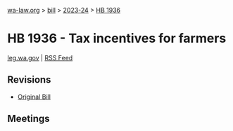 [wa-law.org](/) > [bill](/bill/) > [2023-24](/bill/2023-24/) > [HB 1936](/bill/2023-24/hb/1936/)

# HB 1936 - Tax incentives for farmers
[leg.wa.gov](https://app.leg.wa.gov/billsummary?BillNumber=1936&Year=2023&Initiative=false) | [RSS Feed](./rss.xml)

## Revisions
* [Original Bill](1/)

## Meetings